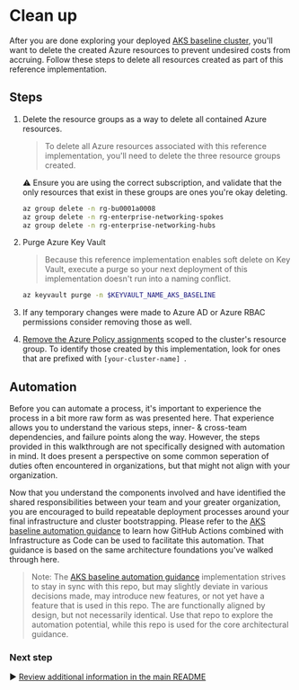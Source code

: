 # Clean up

After you are done exploring your deployed [AKS baseline cluster](./), you'll want to delete the created Azure resources to prevent undesired costs from accruing. Follow these steps to delete all resources created as part of this reference implementation.

## Steps

1. Delete the resource groups as a way to delete all contained Azure resources.

   > To delete all Azure resources associated with this reference implementation, you'll need to delete the three resource groups created.

   :warning: Ensure you are using the correct subscription, and validate that the only resources that exist in these groups are ones you're okay deleting.

   ```bash
   az group delete -n rg-bu0001a0008
   az group delete -n rg-enterprise-networking-spokes
   az group delete -n rg-enterprise-networking-hubs
   ```

1. Purge Azure Key Vault

   > Because this reference implementation enables soft delete on Key Vault, execute a purge so your next deployment of this implementation doesn't run into a naming conflict.

   ```bash
   az keyvault purge -n $KEYVAULT_NAME_AKS_BASELINE
   ```

1. If any temporary changes were made to Azure AD or Azure RBAC permissions consider removing those as well.

1. [Remove the Azure Policy assignments](https://portal.azure.com/#blade/Microsoft_Azure_Policy/PolicyMenuBlade/Compliance) scoped to the cluster's resource group. To identify those created by this implementation, look for ones that are prefixed with `[your-cluster-name] `.

## Automation

Before you can automate a process, it's important to experience the process in a bit more raw form as was presented here. That experience allows you to understand the various steps, inner- & cross-team dependencies, and failure points along the way. However, the steps provided in this walkthrough are not specifically designed with automation in mind. It does present a perspective on some common seperation of duties often encountered in organizations, but that might not align with your organization.

Now that you understand the components involved and have identified the shared responsibilities between your team and your greater organization, you are encouraged to build repeatable deployment processes around your final infrastructure and cluster bootstrapping. Please refer to the [AKS baseline automation guidance](https://github.com/Azure/aks-baseline-automation#aks-baseline-automation) to learn how GitHub Actions combined with Infrastructure as Code can be used to facilitate this automation. That guidance is based on the same architecture foundations you've walked through here.

> Note: The [AKS baseline automation guidance](https://github.com/Azure/aks-baseline-automation#aks-baseline-automation) implementation strives to stay in sync with this repo, but may slightly deviate in various decisions made, may introduce new features, or not yet have a feature that is used in this repo. The are functionally aligned by design, but not necessarily identical. Use that repo to explore the automation potential, while this repo is used for the core architectural guidance.

### Next step

:arrow_forward: [Review additional information in the main README](./README.md#broom-clean-up-resources)
